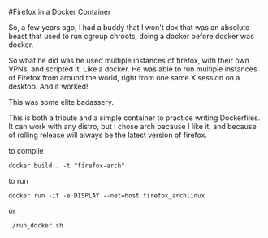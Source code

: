 #Firefox in a Docker Container

So, a few years ago, I had a buddy that I won't dox that was an absolute beast
that used to run cgroup chroots, doing a docker before docker was docker.

So what he did was he used multiple instances of firefox, with their own VPNs,
and scripted it. Like a docker. He was able to run multiple instances of Firefox
from around the world, right from one same X session on a desktop. And it
worked!

This was some elite badassery.

This is both a tribute and a simple container to practice writing Dockerfiles.
It can work with any distro, but I chose arch because I like it, and because of
rolling release will always be the latest version of firefox.

to compile
```
docker build . -t "firefox-arch"
```

to run
```
docker run -it -e DISPLAY --net=host firefox_archlinux
```
or
```
./run_docker.sh
```
